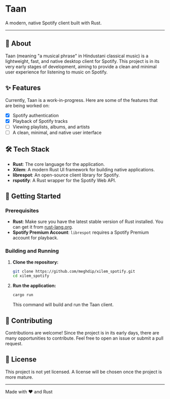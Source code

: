 # Taan

A modern, native Spotify client built with Rust.

---

## 📜 About

Taan (meaning "a musical phrase" in Hindustani classical music) is a lightweight, fast, and native desktop client for Spotify. This project is in its very early stages of development, aiming to provide a clean and minimal user experience for listening to music on Spotify.

## ✨ Features

Currently, Taan is a work-in-progress. Here are some of the features that are being worked on:

- [x] Spotify authentication
- [x] Playback of Spotify tracks
- [ ] Viewing playlists, albums, and artists
- [ ] A clean, minimal, and native user interface

## 🛠️ Tech Stack

- **Rust**: The core language for the application.
- **Xilem**: A modern Rust UI framework for building native applications.
- **librespot**: An open-source client library for Spotify.
- **rspotify**: A Rust wrapper for the Spotify Web API.

## 🚀 Getting Started

### Prerequisites

- **Rust**: Make sure you have the latest stable version of Rust installed. You can get it from [rust-lang.org](https://www.rust-lang.org/).
- **Spotify Premium Account**: `librespot` requires a Spotify Premium account for playback.

### Building and Running

1.  **Clone the repository:**
    ```sh
    git clone https://github.com/meghdip/xilem_spotify.git
    cd xilem_spotify
    ```

2.  **Run the application:**
    ```sh
    cargo run
    ```
    This command will build and run the Taan client.

## 🤝 Contributing

Contributions are welcome! Since the project is in its early days, there are many opportunities to contribute. Feel free to open an issue or submit a pull request.

## 📄 License

This project is not yet licensed. A license will be chosen once the project is more mature.

---

Made with ❤️ and Rust
